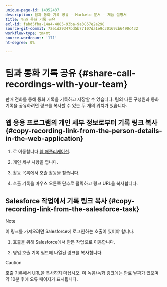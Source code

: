 ```yaml
---
unique-page-id: 14352437
description: 팀과 통화 기록 공유 - Marketo 문서 - 제품 설명서
title: 팀과 통화 기록 공유
exl-id: fabd5fba-14a4-4885-93ba-9a3857e2a298
source-git-commit: 72e1d29347bd5b77107da1e9c30169cb6490c432
workflow-type: tm+mt
source-wordcount: '171'
ht-degree: 0%

---
```


# 팀과 통화 기록 공유 {#share-call-recordings-with-your-team}

판매 전화를 통해 통화 기록을 기록하고 저장할 수 있습니다. 팀의 다른 구성원과 통화 기록을 공유하려면 링크를 복사할 수 있는 두 개의 위치가 있습니다.

## 웹 응용 프로그램의 개인 세부 정보로부터 기록 링크 복사 {#copy-recording-link-from-the-person-details-in-the-web-application}

1. 로 이동합니다 [웹 애플리케이션](https://toutapp.com/login).

1. 개인 세부 사항을 엽니다.

1. 활동 목록에서 호출 활동을 찾습니다.

1. 호출 기록을 마우스 오른쪽 단추로 클릭하고 링크 URL을 복사합니다.

## Salesforce 작업에서 기록 링크 복사 {#copy-recording-link-from-the-salesforce-task}

>[!NOTE]
>
>이 링크를 가져오려면 Salesforce에 로그인하는 호출이 있어야 합니다.

1. 호출을 위해 Salesforce에서 만든 작업으로 이동합니다.

1. 영업 호출 기록 필드에 나열된 링크를 복사합니다.

>[!CAUTION]
>
>호출 기록에서 URL을 복사하지 마십시오. 이 녹음/녹화 링크에는 만료 날짜가 있으며 약 10분 후에 오류 페이지가 표시됩니다.
